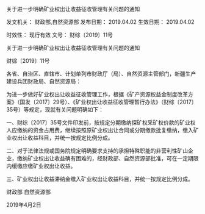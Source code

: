 
	
		
	
关于进一步明确矿业权出让收益征收管理有关问题的通知
	
	
发文机关：	财政部,自然资源部
发布日期：	2019.04.02
生效日期：	2019.04.02
	
时效性：	现行有效
文号：	财综〔2019〕11号
	
	

	
	

	
	

关于进一步明确矿业权出让收益征收管理有关问题的通知

财综〔2019〕11号

各省、自治区、直辖市、计划单列市财政厅（局）、自然资源主管部门，新疆生产建设兵团财政局、自然资源局：

为进一步做好矿业权出让收益征收管理工作，根据《矿产资源权益金制度改革方案》（国发〔2017〕29号）、《矿业权出让收益征收管理暂行办法》（财综〔2017〕35号）等规定，现就有关问题明确如下：

一、财综〔2017〕35号文件印发前，按规定分期缴纳探矿权采矿权价款的矿业权人应缴纳的资金占用费，继续按照原矿业权出让合同或分期缴款批复缴纳，缴入矿业权出让收益科目，并统一按规定比例分成。

二、对于法律法规或国务院规定明确要求支持的承担特殊职能的非营利性矿山企业，缴纳矿业权出让收益确有困难的，经财政部、自然资源部批准，可在一定期限内缓缴应缴矿业权出让收益。

三、矿业权出让收益滞纳金缴入矿业权出让收益科目，并统一按规定比例分成。

财政部 自然资源部

2019年4月2日
